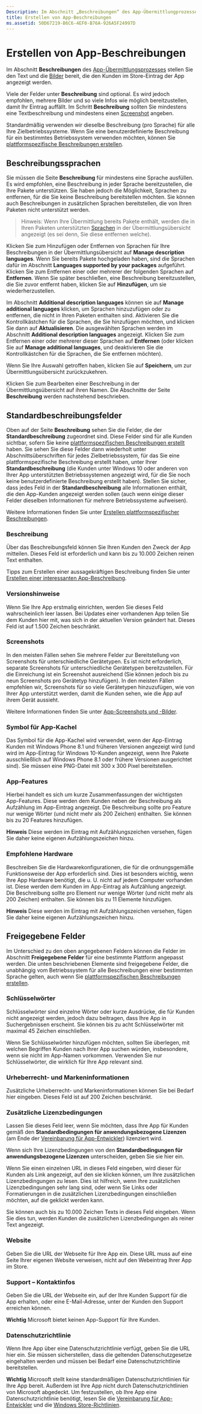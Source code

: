 ```yaml
---
Description: Im Abschnitt „Beschreibungen“ des App-Übermittlungprozesses stellen Sie den Text und die Bilder bereit, die den Kunden im Store-Eintrag der App angezeigt werden.
title: Erstellen von App-Beschreibungen
ms.assetid: 50D67219-B6C6-4EF0-B76A-926A5F24997D
---
```


# Erstellen von App-Beschreibungen


Im Abschnitt **Beschreibungen** des [App-Übermittlungsprozesses](app-submissions.md) stellen Sie den Text und die [Bilder](app-screenshots-and-images.md) bereit, die den Kunden im Store-Eintrag der App angezeigt werden.

Viele der Felder unter **Beschreibung** sind optional. Es wird jedoch empfohlen, mehrere Bilder und so viele Infos wie möglich bereitzustellen, damit Ihr Eintrag auffällt. Im Schritt **Beschreibung** sollten Sie mindestens eine Textbeschreibung und mindestens einen [Screenshot](app-screenshots-and-images.md) angeben.

Standardmäßig verwenden wir dieselbe Beschreibung (pro Sprache) für alle Ihre Zielbetriebssysteme. Wenn Sie eine benutzerdefinierte Beschreibung für ein bestimmtes Betriebssystem verwenden möchten, können Sie [plattformspezifische Beschreibungen erstellen](create-platform-specific-descriptions.md).

## Beschreibungssprachen

Sie müssen die Seite **Beschreibung** für mindestens eine Sprache ausfüllen. Es wird empfohlen, eine Beschreibung in jeder Sprache bereitzustellen, die Ihre Pakete unterstützen. Sie haben jedoch die Möglichkeit, Sprachen zu entfernen, für die Sie keine Beschreibung bereitstellen möchten. Sie können auch Beschreibungen in zusätzlichen Sprachen bereitstellen, die von Ihren Paketen nicht unterstützt werden.

> Hinweis: Wenn Ihre Übermittlung bereits Pakete enthält, werden die in Ihren Paketen unterstützten [Sprachen](supported-languages.md) in der Übermittlungsübersicht angezeigt (es sei denn, Sie diese entfernen welche).

Klicken Sie zum Hinzufügen oder Entfernen von Sprachen für Ihre Beschreibungen in der Übermittlungsübersicht auf **Manage description languages**. Wenn Sie bereits Pakete hochgeladen haben, sind die Sprachen dafür im Abschnitt **Languages supported by your packages** aufgeführt. Klicken Sie zum Entfernen einer oder mehrerer der folgenden Sprachen auf **Entfernen**. Wenn Sie später beschließen, eine Beschreibung bereitzustellen, die Sie zuvor entfernt haben, klicken Sie auf **Hinzufügen**, um sie wiederherzustellen.

Im Abschnitt **Additional description languages** können sie auf **Manage additional languages** klicken, um Sprachen hinzuzufügen oder zu entfernen, die nicht in Ihren Paketen enthalten sind. Aktivieren Sie die Kontrollkästchen für die Sprachen, die Sie hinzufügen möchten, und klicken Sie dann auf **Aktualisieren**. Die ausgewählten Sprachen werden im Abschnitt **Additional description languages** angezeigt. Klicken Sie zum Entfernen einer oder mehrerer dieser Sprachen auf **Entfernen** (oder klicken Sie auf **Manage additional languages**, und deaktivieren Sie die Kontrollkästchen für die Sprachen, die Sie entfernen möchten).

Wenn Sie Ihre Auswahl getroffen haben, klicken Sie auf **Speichern**, um zur Übermittlungsübersicht zurückzukehren.

Klicken Sie zum Bearbeiten einer Beschreibung in der Übermittlungsübersicht auf ihren Namen. Die Abschnitte der Seite **Beschreibung** werden nachstehend beschrieben.

## Standardbeschreibungsfelder


Oben auf der Seite **Beschreibung** sehen Sie die Felder, die der **Standardbeschreibung** zugeordnet sind. Diese Felder sind für alle Kunden sichtbar, sofern Sie keine [plattformspezifischen Beschreibungen erstellt](create-platform-specific-descriptions.md) haben. Sie sehen Sie diese Felder dann wiederholt unter Abschnittsüberschriften für jedes Zielbetriebssystem, für das Sie eine plattformspezifische Beschreibung erstellt haben, unter Ihrer **Standardbeschreibung** (die Kunden unter Windows 10 oder anderen von Ihrer App unterstützten Betriebssystemen angezeigt wird, für die Sie noch keine benutzerdefinierte Beschreibung erstellt haben). Stellen Sie sicher, dass jedes Feld in der **Standardbeschreibung** alle Informationen enthält, die den App-Kunden angezeigt werden sollen (auch wenn einige dieser Felder dieselben Informationen für mehrere Betriebssysteme aufweisen).

Weitere Informationen finden Sie unter [Erstellen plattformspezifischer Beschreibungen](create-platform-specific-descriptions.md).

### Beschreibung

Über das Beschreibungsfeld können Sie Ihren Kunden den Zweck der App mitteilen. Dieses Feld ist erforderlich und kann bis zu 10.000 Zeichen reinen Text enthalten.

Tipps zum Erstellen einer aussagekräftigen Beschreibung finden Sie unter [Erstellen einer interessanten App-Beschreibung](write-a-great-app-description.md).

### Versionshinweise

Wenn Sie Ihre App erstmalig einrichten, werden Sie dieses Feld wahrscheinlich leer lassen. Bei Updates einer vorhandenen App teilen Sie dem Kunden hier mit, was sich in der aktuellen Version geändert hat. Dieses Feld ist auf 1.500 Zeichen beschränkt.

### Screenshots

In den meisten Fällen sehen Sie mehrere Felder zur Bereitstellung von Screenshots für unterschiedliche Gerätetypen. Es ist nicht erforderlich, separate Screenshots für unterschiedliche Gerätetypen bereitzustellen. Für die Einreichung ist ein Screenshot ausreichend (Sie können jedoch bis zu neun Screenshots pro Gerätetyp hinzufügen). In den meisten Fällen empfehlen wir, Screenshots für so viele Gerätetypen hinzuzufügen, wie von Ihrer App unterstützt werden, damit die Kunden sehen, wie die App auf ihrem Gerät aussieht.

Weitere Informationen finden Sie unter [App-Screenshots und -Bilder](app-screenshots-and-images.md).

### Symbol für App-Kachel

Das Symbol für die App-Kachel wird verwendet, wenn der App-Eintrag Kunden mit Windows Phone 8.1 und früheren Versionen angezeigt wird (und wird im App-Eintrag für Windows 10-Kunden angezeigt, wenn Ihre Pakete ausschließlich auf Windows Phone 8.1 oder frühere Versionen ausgerichtet sind). Sie müssen eine PNG-Datei mit 300 x 300 Pixel bereitstellen.

### App-Features

Hierbei handelt es sich um kurze Zusammenfassungen der wichtigsten App-Features. Diese werden dem Kunden neben der Beschreibung als Aufzählung im App-Eintrag angezeigt. Die Beschreibung sollte pro Feature nur wenige Wörter (und nicht mehr als 200 Zeichen) enthalten. Sie können bis zu 20 Features hinzufügen.

**Hinweis** Diese werden im Eintrag mit Aufzählungszeichen versehen, fügen Sie daher keine eigenen Aufzählungszeichen hinzu.

 

### Empfohlene Hardware

Beschreiben Sie die Hardwarekonfigurationen, die für die ordnungsgemäße Funktionsweise der App erforderlich sind. Dies ist besonders wichtig, wenn Ihre App Hardware benötigt, die u. U. nicht auf jedem Computer vorhanden ist. Diese werden dem Kunden im App-Eintrag als Aufzählung angezeigt. Die Beschreibung sollte pro Element nur wenige Wörter (und nicht mehr als 200 Zeichen) enthalten. Sie können bis zu 11 Elemente hinzufügen.

**Hinweis** Diese werden im Eintrag mit Aufzählungszeichen versehen, fügen Sie daher keine eigenen Aufzählungszeichen hinzu.

 

## Freigegebene Felder


Im Unterschied zu den oben angegebenen Feldern können die Felder im Abschnitt **Freigegebene Felder** für eine bestimmte Plattform angepasst werden. Die unten beschriebenen Elemente sind freigegebene Felder, die unabhängig vom Betriebssystem für alle Beschreibungen einer bestimmten Sprache gelten, auch wenn Sie [plattformspezifischen Beschreibungen erstellen](create-platform-specific-descriptions.md).

### Schlüsselwörter

Schlüsselwörter sind einzelne Wörter oder kurze Ausdrücke, die für Kunden nicht angezeigt werden, jedoch dazu beitragen, dass Ihre App in Suchergebnissen erscheint. Sie können bis zu acht Schlüsselwörter mit maximal 45 Zeichen einschließen.

Wenn Sie Schlüsselwörter hinzufügen möchten, sollten Sie überlegen, mit welchen Begriffen Kunden nach Ihrer App suchen würden, insbesondere, wenn sie nicht im App-Namen vorkommen. Verwenden Sie nur Schlüsselwörter, die wirklich für Ihre App relevant sind.

### Urheberrecht- und Markeninformationen

Zusätzliche Urheberrecht- und Markeninformationen können Sie bei Bedarf hier eingeben. Dieses Feld ist auf 200 Zeichen beschränkt.

### Zusätzliche Lizenzbedingungen

Lassen Sie dieses Feld leer, wenn Sie möchten, dass Ihre App für Kunden gemäß den **Standardbedingungen für anwendungsbezogene Lizenzen** (am Ende der [Vereinbarung für App-Entwickler](https://msdn.microsoft.com/library/windows/apps/hh694058)) lizenziert wird.

Wenn sich Ihre Lizenzbedingungen von den **Standardbedingungen für anwendungsbezogene Lizenzen** unterscheiden, geben Sie sie hier ein.

Wenn Sie einen einzelnen URL in dieses Feld eingeben, wird dieser für Kunden als Link angezeigt, auf den sie klicken können, um Ihre zusätzlichen Lizenzbedingungen zu lesen. Dies ist hilfreich, wenn Ihre zusätzlichen Lizenzbedingungen sehr lang sind, oder wenn Sie Links oder Formatierungen in die zusätzlichen Lizenzbedingungen einschließen möchten, auf die geklickt werden kann.

Sie können auch bis zu 10.000 Zeichen Texts in dieses Feld eingeben. Wenn Sie dies tun, werden Kunden die zusätzlichen Lizenzbedingungen als reiner Text angezeigt.

### Website

Geben Sie die URL der Webseite für Ihre App ein. Diese URL muss auf eine Seite Ihrer eigenen Website verweisen, nicht auf den Webeintrag Ihrer App im Store.

### Support – Kontaktinfos

Geben Sie die URL der Webseite ein, auf der Ihre Kunden Support für die App erhalten, oder eine E-Mail-Adresse, unter der Kunden den Support erreichen können.

**Wichtig** Microsoft bietet keinen App-Support für Ihre Kunden.

 

### Datenschutzrichtlinie

Wenn Ihre App über eine Datenschutzrichtlinie verfügt, geben Sie die URL hier ein. Sie müssen sicherstellen, dass die geltenden Datenschutzgesetze eingehalten werden und müssen bei Bedarf eine Datenschutzrichtlinie bereitstellen.

**Wichtig** Microsoft stellt keine standardmäßigen Datenschutzrichtlinien für Ihre App bereit. Außerdem ist Ihre App nicht durch Datenschutzrichtlinien von Microsoft abgedeckt. Um festzustellen, ob Ihre App eine Datenschutzrichtlinie benötigt, lesen Sie die [Vereinbarung für App-Entwickler](https://msdn.microsoft.com/library/windows/apps/hh694058) und die [Windows Store-Richtlinien](https://msdn.microsoft.com/en-us/library/windows/apps/dn764944.aspx#pol_10_5_1).


<!--HONumber=Mar16_HO5-->


